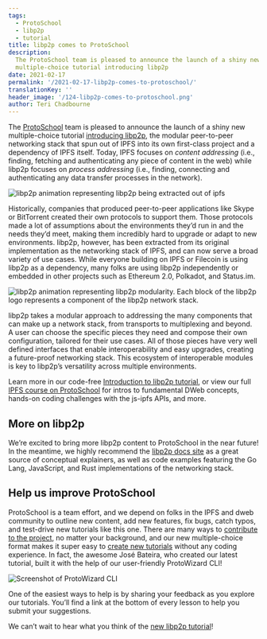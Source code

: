 ```yaml
---
tags:
  - ProtoSchool
  - libp2p
  - tutorial
title: libp2p comes to ProtoSchool
description:
  The ProtoSchool team is pleased to announce the launch of a shiny new
  multiple-choice tutorial introducing libp2p
date: 2021-02-17
permalink: '/2021-02-17-libp2p-comes-to-protoschool/'
translationKey: ''
header_image: '/124-libp2p-comes-to-protoschool.png'
author: Teri Chadbourne
---
```


The [ProtoSchool](https://proto.school) team is pleased to announce the launch of a shiny new multiple-choice tutorial [introducing libp2p](https://proto.school/introduction-to-libp2p), the modular peer-to-peer networking stack that spun out of IPFS into its own first-class project and a dependency of IPFS itself. Today, IPFS focuses on _content addressing_ (i.e., finding, fetching and authenticating any piece of content in the web) while libp2p focuses on _process addressing_ (i.e., finding, connecting and authenticating any data transfer processes in the network).

![libp2p animation representing libp2p being extracted out of ipfs](/2021-02-17-libp2p-ipfs-animation.gif)

Historically, companies that produced peer-to-peer applications like Skype or BitTorrent created their own protocols to support them. Those protocols made a lot of assumptions about the environments they’d run in and the needs they’d meet, making them incredibly hard to upgrade or adapt to new environments. libp2p, however, has been extracted from its original implementation as the networking stack of IPFS, and can now serve a broad variety of use cases. While everyone building on IPFS or Filecoin is using libp2p as a dependency, many folks are using libp2p independently or embedded in other projects such as Ethereum 2.0, Polkadot, and Status.im.

![libp2p animation representing libp2p modularity. Each block of the libp2p logo represents a component of the libp2p network stack.](/2021-02-17-libp2p-logo-animation.gif)

libp2p takes a modular approach to addressing the many components that can make up a network stack, from transports to multiplexing and beyond. A user can choose the specific pieces they need and compose their own configuration, tailored for their use cases. All of those pieces have very well defined interfaces that enable interoperability and easy upgrades, creating a future-proof networking stack. This ecosystem of interoperable modules is key to libp2p’s versatility across multiple environments.

Learn more in our code-free [Introduction to libp2p tutorial](https://proto.school/introduction-to-libp2p), or view our full [IPFS course on ProtoSchool](https://proto.school/course/ipfs) for intros to fundamental DWeb concepts, hands-on coding challenges with the js-ipfs APIs, and more.

## More on libp2p

We’re excited to bring more libp2p content to ProtoSchool in the near future! In the meantime, we highly recommend the [libp2p docs site](https://docs.libp2p.io/) as a great source of conceptual explainers, as well as code examples featuring the Go Lang, JavaScript, and Rust implementations of the networking stack.

## Help us improve ProtoSchool

ProtoSchool is a team effort, and we depend on folks in the IPFS and dweb community to outline new content, add new features, fix bugs, catch typos, and test-drive new tutorials like this one. There are many ways to [contribute to the project](https://proto.school/contribute), no matter your background, and our new multiple-choice format makes it super easy to [create new tutorials](https://proto.school/build) without any coding experience. In fact, the awesome José Bateira, who created our latest tutorial, built it with the help of our user-friendly ProtoWizard CLI!

![Screenshot of ProtoWizard CLI](/2021-02-17-protowizard.png)

One of the easiest ways to help is by sharing your feedback as you explore our tutorials. You’ll find a link at the bottom of every lesson to help you submit your suggestions.

We can’t wait to hear what you think of the [new libp2p tutorial](https://proto.school/introduction-to-libp2p)!
